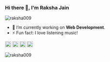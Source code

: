 ### Hi there 👋, I'm Raksha Jain

<!--
**raksha009/raksha009** is a ✨ _special_ ✨ repository because its `README.md` (this file) appears on your GitHub profile.

Here are some ideas to get you started:

- 🔭 I’m currently working on ...
- 🌱 I’m currently learning ...
- 👯 I’m looking to collaborate on ...
- 🤔 I’m looking for help with ...
- 💬 Ask me about ...
- 📫 How to reach me: ...
- 😄 Pronouns: ...
- ⚡ Fun fact: ...
-->

<p align="left"> <img src="https://komarev.com/ghpvc/?username=raksha009" alt="raksha009" /> </p>

- 🔭 I’m currently working on **Web Development**.
- ⚡ Fun fact: I love listening music!

 <p align="left"><img src="https://devicons.github.io/devicon/devicon.git/icons/bootstrap/bootstrap-plain.svg" alt="bootstrap" width="20" height="20"/>
 <img src="https://devicons.github.io/devicon/devicon.git/icons/css3/css3-original-wordmark.svg" alt="css3" width="20" height="20"/> 
 <img src="https://devicons.github.io/devicon/devicon.git/icons/html5/html5-original-wordmark.svg" alt="html5" width="20" height="20"/> 
 <img src="https://devicons.github.io/devicon/devicon.git/icons/javascript/javascript-original.svg" alt="javascript" width="20" height="20"/>
 
</p>

 <img src="https://github-readme-stats.vercel.app/api?username=raksha009&show_icons=true" alt="raksha009" /> </p>
